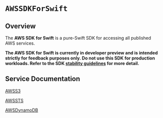# ``AWSSDKForSwift``

## Overview

The **AWS SDK for Swift** is a pure-Swift SDK for accessing all published AWS services.

**The AWS SDK for Swift is currently in developer preview and is intended strictly for feedback purposes only. Do not use this SDK for production workloads. Refer to the SDK [stability guidelines](docs/stability.md) for more detail.**

## Service Documentation

[AWSS3](https://developer.apple.com/documentation/xcode/adding-structure-to-your-documentation-pages)

[AWSSTS](https://developer.apple.com/documentation/xcode/adding-structure-to-your-documentation-pages)

[AWSDynamoDB](https://developer.apple.com/documentation/xcode/adding-structure-to-your-documentation-pages)
